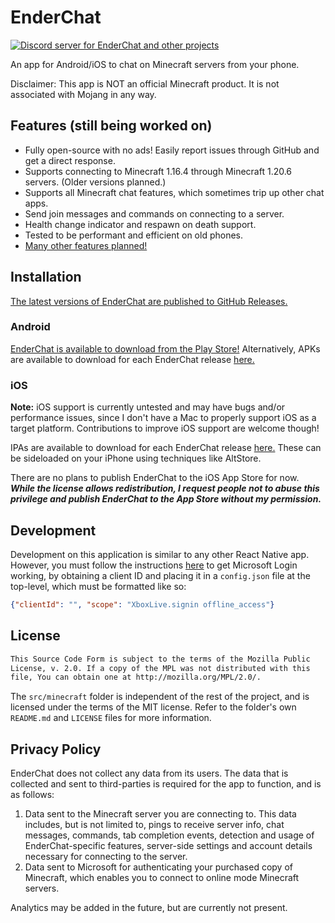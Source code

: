 # EnderChat

[![Discord server for EnderChat and other projects](https://dcbadge.vercel.app/api/server/MFSJa9TpPS)](https://discord.gg/MFSJa9TpPS)

An app for Android/iOS to chat on Minecraft servers from your phone.

Disclaimer: This app is NOT an official Minecraft product. It is not associated with Mojang in any way.

## Features (still being worked on)

- Fully open-source with no ads! Easily report issues through GitHub and get a direct response.
- Supports connecting to Minecraft 1.16.4 through Minecraft 1.20.6 servers. (Older versions planned.)
- Supports all Minecraft chat features, which sometimes trip up other chat apps.
- Send join messages and commands on connecting to a server.
- Health change indicator and respawn on death support.
- Tested to be performant and efficient on old phones.
- [Many other features planned!](https://github.com/retrixe/EnderChat/issues)

## Installation

[The latest versions of EnderChat are published to GitHub Releases.](https://github.com/retrixe/EnderChat/releases)

### Android

[EnderChat is available to download from the Play Store!](https://play.google.com/store/apps/details?id=com.enderchat) Alternatively, APKs are available to download for each EnderChat release [here.](https://github.com/retrixe/EnderChat/releases)

### iOS

**Note:** iOS support is currently untested and may have bugs and/or performance issues, since I don't have a Mac to properly support iOS as a target platform. Contributions to improve iOS support are welcome though!

IPAs are available to download for each EnderChat release [here.](https://github.com/retrixe/EnderChat/releases) These can be sideloaded on your iPhone using techniques like AltStore.

There are no plans to publish EnderChat to the iOS App Store for now. ***While the license allows redistribution, I request people not to abuse this privilege and publish EnderChat to the App Store without my permission.***

## Development

Development on this application is similar to any other React Native app. However, you must follow the instructions [here](https://wiki.vg/Microsoft_Authentication_Scheme) to get Microsoft Login working, by obtaining a client ID and placing it in a `config.json` file at the top-level, which must be formatted like so:

```json
{"clientId": "", "scope": "XboxLive.signin offline_access"}
```

## License

```markdown
This Source Code Form is subject to the terms of the Mozilla Public
License, v. 2.0. If a copy of the MPL was not distributed with this
file, You can obtain one at http://mozilla.org/MPL/2.0/.
```

The `src/minecraft` folder is independent of the rest of the project, and is licensed under the terms of the MIT license. Refer to the folder's own `README.md` and `LICENSE` files for more information.

## Privacy Policy

EnderChat does not collect any data from its users. The data that is collected and sent to third-parties is required for the app to function, and is as follows:

1. Data sent to the Minecraft server you are connecting to. This data includes, but is not limited to, pings to receive server info, chat messages, commands, tab completion events, detection and usage of EnderChat-specific features, server-side settings and account details necessary for connecting to the server.
2. Data sent to Microsoft for authenticating your purchased copy of Minecraft, which enables you to connect to online mode Minecraft servers.

Analytics may be added in the future, but are currently not present.
